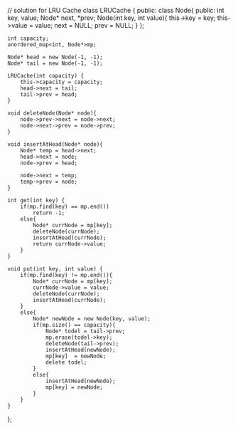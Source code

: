 // solution for LRU Cache 
class LRUCache {
public:
    class Node{
        public:
            int key, value;
            Node* next, *prev;
            Node(int key, int value){
                this->key = key;
                this->value = value;
                next = NULL;
                prev = NULL;
            }
    };

    int capacity;
    unordered_map<int, Node*>mp;

    Node* head = new Node(-1, -1);
    Node* tail = new Node(-1, -1);

    LRUCache(int capacity) {
        this->capacity = capacity;
        head->next = tail;
        tail->prev = head;
    }

    void deleteNode(Node* node){
        node->prev->next = node->next;
        node->next->prev = node->prev;
    }

    void insertAtHead(Node* node){
        Node* temp = head->next;
        head->next = node;
        node->prev = head; 

        node->next = temp;
        temp->prev = node;
    }
    
    int get(int key) {
        if(mp.find(key) == mp.end())
            return -1;
        else{
            Node* currNode = mp[key];
            deleteNode(currNode);
            insertAtHead(currNode);
            return currNode->value;
        }
    }
    
    void put(int key, int value) {
        if(mp.find(key) != mp.end()){
            Node* currNode = mp[key];
            currNode->value = value; 
            deleteNode(currNode);
            insertAtHead(currNode);
        }
        else{
            Node* newNode = new Node(key, value);
            if(mp.size() == capacity){
                Node* todel = tail->prev;
                mp.erase(todel->key);
                deleteNode(tail->prev);
                insertAtHead(newNode);
                mp[key]  = newNode;
                delete todel;
            }
            else{
                insertAtHead(newNode);
                mp[key] = newNode;
            }
        }
    }
};
